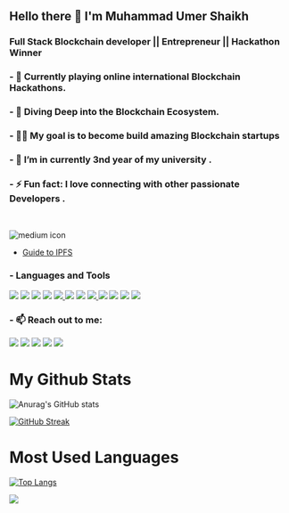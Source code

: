 ## Hello there 👋 I'm Muhammad Umer Shaikh
### Full Stack Blockchain developer || Entrepreneur || Hackathon Winner

### - 🌱 Currently playing online international Blockchain Hackathons.
### - 👯 Diving Deep into the Blockchain Ecosystem.  
### - 👨‍💻 My goal is to become build amazing Blockchain startups 
### - 🔭 I’m in currently 3nd year of my university . 
### - ⚡ Fun fact: I love connecting with other passionate Developers .

<br>

![medium icon](https://user-images.githubusercontent.com/42178214/218302829-a4cdcb6b-4d72-4505-bf66-991e57725c66.svg)
- [Guide to IPFS](https://medium.com/@umershaikh217/a-guide-to-understanding-ipfs-20b7cbd6e327)

 
### - Languages and Tools

<span><img style="display:inline" src="https://img.icons8.com/color/50/000000/html-5.png"/></span>
<img style="display:inline" src="https://img.icons8.com/color/50/000000/css3.png"/>
<img style="display:inline" src="https://img.icons8.com/color/48/000000/javascript--v1.png"/>
<img src="https://img.icons8.com/color/48/000000/react-native.png"/>
<a href="https://www.java.com" target="_blank"> <img src="https://img.icons8.com/color/48/000000/java-coffee-cup-logo.png"/> </a>
<img src="https://img.icons8.com/fluency/48/undefined/python.png"/>
<img src="https://img.icons8.com/color/48/undefined/c-plus-plus-logo.png"/>
<a href="https://firebase.google.com/" target="_blank"> <img src="https://img.icons8.com/color/48/000000/firebase.png"/> </a> 
<img src="https://img.icons8.com/fluency/48/undefined/android-os.png"/>
<img src="https://img.icons8.com/color/48/000000/git.png"/>
<img src="https://img.icons8.com/color/48/undefined/metamask-logo.png"/>
<img src="https://img.icons8.com/external-vitaliy-gorbachev-flat-vitaly-gorbachev/58/undefined/external-ethereum-cryptocurrency-vitaliy-gorbachev-flat-vitaly-gorbachev.png"/>




### - 📫 Reach out to me:
<a href="https://www.linkedin.com/in/muhammad-umer-a725471b3/" target="_blank"><img src="https://img.icons8.com/color/48/000000/linkedin.png"/></a>
<a href="https://www.facebook.com/umer.shaikh.50159" target="_blank"><img src="https://img.icons8.com/color/48/000000/facebook-new.png"/></a>
<a href="https://twitter.com/Umer_Shaikh789" target="_blank"><img src="https://img.icons8.com/color/48/000000/twitter--v2.png"/></a>
<a href="https://www.instagram.com/umershaikh644/?hl=en" target="_blank"><img src="https://img.icons8.com/color/48/000000/instagram-new--v1.png"/></a>
<img src="https://img.icons8.com/color/48/000000/discord-logo.png"/>



# My Github Stats
![Anurag's GitHub stats](https://github-readme-stats.vercel.app/api?username=umershaikh123&show_icons=true&bg_color=141414&text_color=fff&title_color=00e6fe&icon_color=00e6fe)

[![GitHub Streak](https://github-readme-streak-stats.herokuapp.com/?user=umershaikh123&theme=black-ice)](https://git.io/streak-stats)
# Most Used Languages
[![Top Langs](https://github-readme-stats.vercel.app/api/top-langs/?username=umershaikh123&hide_title=true&langs_count=8&text_color=fff&bg_color=141414&layout=compact)](https://github.com/umershaikh123/github-readme-stats)



 
<a href="https://github.com/Meghna-DAS/github-profile-views-counter">
    <img src="https://komarev.com/ghpvc/?username=umershaikh123">
 
</a>
